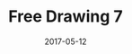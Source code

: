 ---
title: Free Drawing 7
date: '2017-05-12'
thumb_image: images/mar-2yo/free-drawing7.jpg
thumb_image_alt: Free Drawing 7
image: images/mar-2yo/free-drawing7.jpg
image_alt: Free Drawing 7
template: project
---	